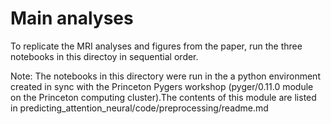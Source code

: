 # Main analyses

To replicate the MRI analyses and figures from the paper, run the three notebooks in this directoy in sequential order.

Note: The notebooks in this directory were run in the a python environment created in sync with the Princeton Pygers workshop (pyger/0.11.0 module on the Princeton computing cluster).The contents of this module are listed in predicting_attention_neural/code/preprocessing/readme.md
